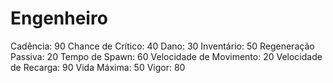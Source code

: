 # Engenheiro

Cadência: 90
Chance de Crítico: 40
Dano: 30
Inventário: 50
Regeneração Passiva: 20
Tempo de Spawn: 60
Velocidade de Movimento: 20
Velocidade de Recarga: 90
Vida Máxima: 50
Vigor: 80